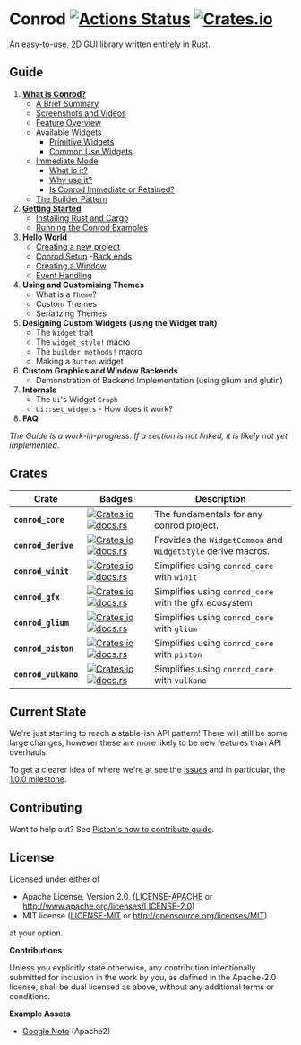 # Conrod [![Actions Status](https://github.com/pistondevelopers/conrod/workflows/conrod/badge.svg)](https://github.com/pistondevelopers/conrod/actions) [![Crates.io](https://img.shields.io/crates/l/conrod_core.svg)](https://github.com/PistonDevelopers/conrod/blob/master/LICENSE)

An easy-to-use, 2D GUI library written entirely in Rust.

Guide
-----

1. [**What is Conrod?**][1]
    - [A Brief Summary][1.1]
    - [Screenshots and Videos][1.2]
    - [Feature Overview][1.3]
    - [Available Widgets][1.4]
        - [Primitive Widgets][1.4.1]
        - [Common Use Widgets][1.4.2]
    - [Immediate Mode][1.5]
        - [What is it?][1.5.1]
        - [Why use it?][1.5.2]
        - [Is Conrod Immediate or Retained?][1.5.3]
    - [The Builder Pattern][1.6]
2. [**Getting Started**][2]
    - [Installing Rust and Cargo][2.1]
    - [Running the Conrod Examples][2.2]
3. [**Hello World**][3]
    - [Creating a new project][3.1]
    - [Conrod Setup][3.2]
        -[Back ends][3.2.1]
    - [Creating a Window][3.3]
    - [Event Handling][3.4]
4. **Using and Customising Themes**
    - What is a `Theme`?
    - Custom Themes
    - Serializing Themes
5. **Designing Custom Widgets (using the Widget trait)**
    - The `Widget` trait
    - The `widget_style!` macro
    - The `builder_methods!` macro
    - Making a `Button` widget
6. **Custom Graphics and Window Backends**
    - Demonstration of Backend Implementation (using glium and glutin)
7. **Internals**
    - The `Ui`'s Widget `Graph`
    - `Ui::set_widgets` - How does it work?
8. **FAQ**

*The Guide is a work-in-progress. If a section is not linked, it is likely not yet implemented.*


Crates
------

| Crate | Badges | Description |
| --- | --- | --- |
| **`conrod_core`** | [![Crates.io](https://img.shields.io/crates/v/conrod_core.svg)](https://crates.io/crates/conrod_core) [![docs.rs](https://docs.rs/conrod_core/badge.svg)](https://docs.rs/conrod_core/) | The fundamentals for any conrod project. |
| **`conrod_derive`** | [![Crates.io](https://img.shields.io/crates/v/conrod_derive.svg)](https://crates.io/crates/conrod_derive) [![docs.rs](https://docs.rs/conrod_derive/badge.svg)](https://docs.rs/conrod_derive/) | Provides the `WidgetCommon` and `WidgetStyle` derive macros. |
| **`conrod_winit`** | [![Crates.io](https://img.shields.io/crates/v/conrod_winit.svg)](https://crates.io/crates/conrod_winit) [![docs.rs](https://docs.rs/conrod_winit/badge.svg)](https://docs.rs/conrod_winit/) | Simplifies using `conrod_core` with `winit` |
| **`conrod_gfx`** | [![Crates.io](https://img.shields.io/crates/v/conrod_gfx.svg)](https://crates.io/crates/conrod_gfx) [![docs.rs](https://docs.rs/conrod_gfx/badge.svg)](https://docs.rs/conrod_gfx/) | Simplifies using `conrod_core` with the gfx ecosystem |
| **`conrod_glium`** | [![Crates.io](https://img.shields.io/crates/v/conrod_glium.svg)](https://crates.io/crates/conrod_glium) [![docs.rs](https://docs.rs/conrod_glium/badge.svg)](https://docs.rs/conrod_glium/) | Simplifies using `conrod_core` with `glium` |
| **`conrod_piston`** | [![Crates.io](https://img.shields.io/crates/v/conrod_piston.svg)](https://crates.io/crates/conrod_piston) [![docs.rs](https://docs.rs/conrod_piston/badge.svg)](https://docs.rs/conrod_piston/) | Simplifies using `conrod_core` with `piston` |
| **`conrod_vulkano`** | [![Crates.io](https://img.shields.io/crates/v/conrod_vulkano.svg)](https://crates.io/crates/conrod_vulkano) [![docs.rs](https://docs.rs/conrod_vulkano/badge.svg)](https://docs.rs/conrod_vulkano/) | Simplifies using `conrod_core` with `vulkano` |


Current State
-------------

We're just starting to reach a stable-ish API pattern! There will still be some
large changes, however these are more likely to be new features than API
overhauls.

To get a clearer idea of where we're at see the [issues] and in particular, the
[1.0.0 milestone].


Contributing
------------

Want to help out? See [Piston's how to contribute guide][Contributing].


License
-------

Licensed under either of

 * Apache License, Version 2.0, ([LICENSE-APACHE](LICENSE-APACHE) or http://www.apache.org/licenses/LICENSE-2.0)
 * MIT license ([LICENSE-MIT](LICENSE-MIT) or http://opensource.org/licenses/MIT)

at your option.


**Contributions**

Unless you explicitly state otherwise, any contribution intentionally submitted
for inclusion in the work by you, as defined in the Apache-2.0 license, shall be
dual licensed as above, without any additional terms or conditions.

**Example Assets**

- [Google Noto](https://www.google.com/get/noto/) (Apache2)


[The API Documentation]: https://docs.rs/conrod_core/
[The Guide]: https://docs.rs/conrod_core/latest/conrod_core/guide/index.html

[1]:        https://docs.rs/conrod_core/latest/conrod_core/guide/chapter_1/index.html
[1.1]:      https://docs.rs/conrod_core/latest/conrod_core/guide/chapter_1/index.html#a-brief-history
[1.2]:      https://docs.rs/conrod_core/latest/conrod_core/guide/chapter_1/index.html#screenshots-and-videos
[1.3]:      https://docs.rs/conrod_core/latest/conrod_core/guide/chapter_1/index.html#feature-overview
[1.4]:      https://docs.rs/conrod_core/latest/conrod_core/guide/chapter_1/index.html#available-widgets
[1.4.1]:    https://docs.rs/conrod_core/latest/conrod_core/guide/chapter_1/index.html#primitive-widgets
[1.4.2]:    https://docs.rs/conrod_core/latest/conrod_core/guide/chapter_1/index.html#common-use-widgets
[1.5]:      https://docs.rs/conrod_core/latest/conrod_core/guide/chapter_1/index.html#immediate-mode
[1.5.1]:    https://docs.rs/conrod_core/latest/conrod_core/guide/chapter_1/index.html#what-is-it
[1.5.2]:    https://docs.rs/conrod_core/latest/conrod_core/guide/chapter_1/index.html#why-use-it
[1.5.3]:    https://docs.rs/conrod_core/latest/conrod_core/guide/chapter_1/index.html#is-conrod-immediate-or-retained
[1.6]:      https://docs.rs/conrod_core/latest/conrod_core/guide/chapter_1/index.html#the-builder-pattern
[2]:        https://docs.rs/conrod_core/latest/conrod_core/guide/chapter_2/index.html
[2.1]:      https://docs.rs/conrod_core/latest/conrod_core/guide/chapter_2/index.html#installing-rust-and-cargo
[2.2]:      https://docs.rs/conrod_core/latest/conrod_core/guide/chapter_2/index.html#running-the-conrod-examples
[3]:        https://docs.rs/conrod_core/latest/conrod_core/guide/chapter_3/index.html
[3.1]:      https://docs.rs/conrod_core/latest/conrod_core/guide/chapter_3/index.html#creating-a-new-project
[3.2]:      https://docs.rs/conrod_core/latest/conrod_core/guide/chapter_3/index.html#setting-up-conrod
[3.2.1]:    https://docs.rs/conrod_core/latest/conrod_core/guide/chapter_3/index.html#backends
[3.3]:      https://docs.rs/conrod_core/latest/conrod_core/guide/chapter_3/index.html#creating-a-window
[3.4]:      https://docs.rs/conrod_core/latest/conrod_core/guide/chapter_3/index.html#handling-events

[issues]: https://github.com/PistonDevelopers/conrod/issues
[1.0.0 milestone]: https://github.com/PistonDevelopers/conrod/milestones/1.0.0

[Contributing]: https://github.com/PistonDevelopers/piston/blob/master/CONTRIBUTING.md
